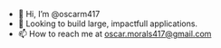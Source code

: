 - 👋 Hi, I’m @oscarm417
- 👀 Looking to build large, impactfull applications. 
- 📫 How to reach me at oscar.morals417@gmail.com 


<!---
oscarm417/oscarm417 is a ✨ special ✨ repository because its `README.md` (this file) appears on your GitHub profile.
You can click the Preview link to take a look at your changes.
--->
